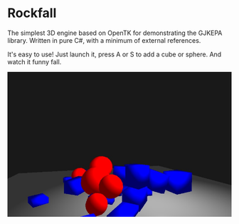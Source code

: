 # Rockfall
The simplest 3D engine based on OpenTK for demonstrating the GJKEPA library. Written in pure C#, with a minimum of external references.

It's easy to use! Just launch it, press A or S to add a cube or sphere. And watch it funny fall.

![Example of using](https://github.com/exatb/Rockfall/blob/main/Example.jpg)
